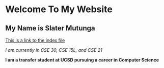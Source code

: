 # Welcome To My Website
## My Name is Slater Mutunga

[This is a link to the index file](https://slatermutunga.github.io/cse15l-lab-reports/index)

*I am currently in CSE 30, CSE 15L, and CSE 21*

**I am a transfer student at UCSD pursuing a career in Computer Science**




